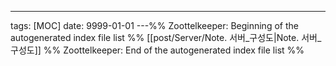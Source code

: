 ---

tags: [MOC] date: 9999-01-01 ---%% Zoottelkeeper: Beginning of the autogenerated
index file list %% [[post/Server/Note. 서버_구성도|Note. 서버_구성도]] %%
Zoottelkeeper: End of the autogenerated index file list %%
